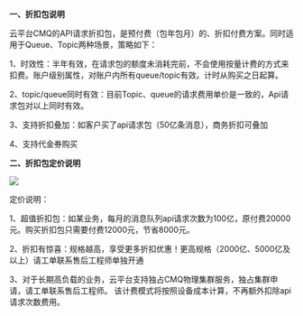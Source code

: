 **一、折扣包说明**

云平台CMQ的API请求折扣包，是预付费（包年包月）的、折扣付费方案。同时适用于Queue、Topic两种场景，策略如下：


1、时效性：半年有效，在请求包的额度未消耗完前，不会使用按量计费的方式来扣费。账户级别属性，对账户内所有queue/topic有效。计时从购买之日起算。

2、topic/queue同时有效：目前Topic、queue的请求费用单价是一致的，Api请求包对以上同时有效。

3、支持折扣叠加：如客户买了api请求包（50亿条消息），商务折扣可叠加

4、支持代金券购买


**二、折扣包定价说明**


![](http://imgcache.tce.fsphere.cn/static/mc.qcloudimg.com/static/img/6048edf6fc829e3f9b68a7c403d6d377/image.jpg)



定价说明：

1、超值折扣包：如某业务，每月的消息队列api请求次数为100亿，原付费20000元。购买折扣包只需要付费12000元，节省8000元。

2、折扣有惊喜：规格越高，享受更多折扣优惠！更高规格（2000亿、5000亿及以上）请工单联系售后工程师单独开通

3、对于长期高负载的业务，云平台支持独占CMQ物理集群服务，独占集群申请，请工单联系售后工程师。 该计费模式将按照设备成本计算，不再额外扣除api请求次数费用。
  
  




